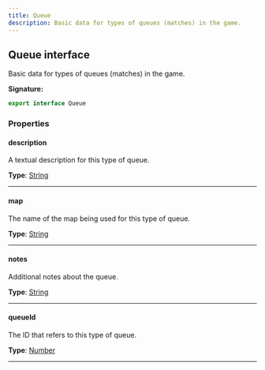 ```yaml
---
title: Queue
description: Basic data for types of queues (matches) in the game.
---
```


## Queue interface

Basic data for types of queues (matches) in the game.

**Signature:**

```ts
export interface Queue 
```

### Properties

#### description

A textual description for this type of queue.



**Type**: [String](https://developer.mozilla.org/en-US/docs/Web/JavaScript/Reference/Global_Objects/String)

---

#### map

The name of the map being used for this type of queue.



**Type**: [String](https://developer.mozilla.org/en-US/docs/Web/JavaScript/Reference/Global_Objects/String)

---

#### notes

Additional notes about the queue.



**Type**: [String](https://developer.mozilla.org/en-US/docs/Web/JavaScript/Reference/Global_Objects/String)

---

#### queueId

The ID that refers to this type of queue.



**Type**: [Number](https://developer.mozilla.org/en-US/docs/Web/JavaScript/Reference/Global_Objects/Number)

---

